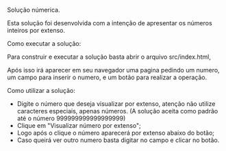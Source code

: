 Solução númerica.

Esta solução foi desenvolvida com a intenção de apresentar os números inteiros por extenso.

Como executar a solução:

Para construir e executar a solução basta abrir o arquivo src/index.html,

Após isso irá aparecer em seu navegador uma pagina pedindo um numero, um campo para inserir o numero, e um botão para realizar a operação.

Como utilizar a solução:

- Digite o número que deseja visualizar por extenso, atenção não utilize caracteres especiais, apenas números. (A solução aceita como padrão até o número 999999999999999999)
- Clique em "Visualizar número por extenso";
- Logo após o clique o número aparecerá por extenso abaixo do botão;
- Caso queirá ver outro numero basta digitar no campo e clicar no botão.